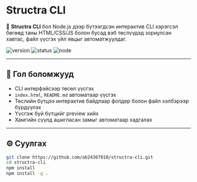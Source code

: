 # Structra CLI

🚀 **Structra CLI** бол Node.js дээр бүтээгдсэн интерактив CLI хэрэгсэл бөгөөд таны HTML/CSS/JS болон бусад вэб төслүүдэд зориулсан хавтас, файл үүсгэх үйл явцыг автоматжуулдаг.

![version](https://img.shields.io/badge/version-1.1.1-blue)
![status](https://img.shields.io/badge/status-active-brightgreen)
![node](https://img.shields.io/badge/node-%3E%3D16.0.0-lightgrey)

---

## 🧰 Гол боломжууд

- CLI интерфэйсээр төсөл үүсгэх
- `index.html`, `README.md` автоматаар үүсгэх
- Төслийн бүтцээ интерактив байдлаар фолдер болон файл хэлбэрээр бүрдүүлэх
- Үүсгэж буй бүтцийг preview хийх
- Хамгийн сүүлд ашигласан замыг автоматаар хадгалах

---

## ⚙️ Суулгах

```bash
git clone https://github.com/ab24367010/structra-cli.git
cd structra-cli
npm install
npm install -g .